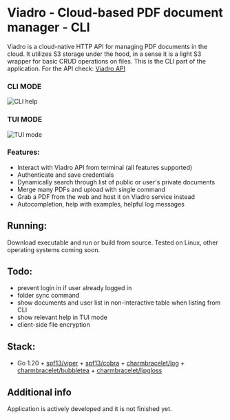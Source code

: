 # Viadro - Cloud-based PDF document manager - CLI
Viadro is a cloud-native HTTP API for managing PDF documents in the cloud. It utilizes S3 storage under the hood, in a sense it is a light S3 wrapper for basic CRUD operations on files. This is the CLI part of the application. For the API check: [Viadro API](https://github.com/niewolinsky/go-viadro_api)

### CLI MODE
![CLI help](https://i.imgur.com/iytclSl.png)
### TUI MODE
![TUI mode](https://i.imgur.com/14Am4JX.png)

### Features:
- Interact with Viadro API from terminal (all features supported)
- Authenticate and save credentials
- Dynamically search through list of public or user's private documents
- Merge many PDFs and upload with single command
- Grab a PDF from the web and host it on Viadro service instead
- Autocompletion, help with examples, helpful log messages

## Running:
Download executable and run or build from source. Tested on Linux, other operating systems coming soon.

## Todo:
- prevent login in if user already logged in
- folder sync command
- show documents and user list in non-interactive table when listing from CLI
- show relevant help in TUI mode
- client-side file encryption

## Stack:
- Go 1.20 + [spf13/viper](https://github.com/spf13/viper) + [spf13/cobra](https://github.com/spf13/cobra) + [charmbracelet/log](https://github.com/charmbracelet/log) + [charmbracelet/bubbletea](https://github.com/charmbracelet/bubbletea) + [charmbracelet/lipgloss](https://github.com/charmbracelet/lipgloss)

## Additional info
Application is actively developed and it is not finished yet.
